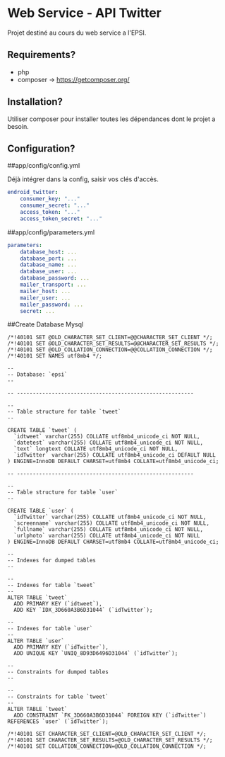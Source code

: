 Web Service - API Twitter
========================
Projet destiné au cours du web service a l'EPSI.

Requirements?
--------------

* php
* composer -> https://getcomposer.org/

Installation?
--------------
Utiliser composer pour installer toutes les dépendances dont le projet a besoin.


Configuration?
--------------

##app/config/config.yml

Déjà intégrer dans la config, saisir vos clés d'accès.
```yaml
endroid_twitter:
    consumer_key: "..."
    consumer_secret: "..."
    access_token: "..."
    access_token_secret: "..."
```

##app/config/parameters.yml

```yaml
parameters:
    database_host: ...
    database_port: ...
    database_name: ...
    database_user: ...
    database_password: ...
    mailer_transport: ...
    mailer_host: ...
    mailer_user: ...
    mailer_password: ...
    secret: ...
```

##Create Database Mysql

```mysql
/*!40101 SET @OLD_CHARACTER_SET_CLIENT=@@CHARACTER_SET_CLIENT */;
/*!40101 SET @OLD_CHARACTER_SET_RESULTS=@@CHARACTER_SET_RESULTS */;
/*!40101 SET @OLD_COLLATION_CONNECTION=@@COLLATION_CONNECTION */;
/*!40101 SET NAMES utf8mb4 */;

--
-- Database: `epsi`
--

-- --------------------------------------------------------

--
-- Table structure for table `tweet`
--

CREATE TABLE `tweet` (
  `idtweet` varchar(255) COLLATE utf8mb4_unicode_ci NOT NULL,
  `datetest` varchar(255) COLLATE utf8mb4_unicode_ci NOT NULL,
  `text` longtext COLLATE utf8mb4_unicode_ci NOT NULL,
  `idTwitter` varchar(255) COLLATE utf8mb4_unicode_ci DEFAULT NULL
) ENGINE=InnoDB DEFAULT CHARSET=utf8mb4 COLLATE=utf8mb4_unicode_ci;

-- --------------------------------------------------------

--
-- Table structure for table `user`
--

CREATE TABLE `user` (
  `idTwitter` varchar(255) COLLATE utf8mb4_unicode_ci NOT NULL,
  `screenname` varchar(255) COLLATE utf8mb4_unicode_ci NOT NULL,
  `fullname` varchar(255) COLLATE utf8mb4_unicode_ci NOT NULL,
  `urlphoto` varchar(255) COLLATE utf8mb4_unicode_ci NOT NULL
) ENGINE=InnoDB DEFAULT CHARSET=utf8mb4 COLLATE=utf8mb4_unicode_ci;

--
-- Indexes for dumped tables
--

--
-- Indexes for table `tweet`
--
ALTER TABLE `tweet`
  ADD PRIMARY KEY (`idtweet`),
  ADD KEY `IDX_3D660A3B6D31044` (`idTwitter`);

--
-- Indexes for table `user`
--
ALTER TABLE `user`
  ADD PRIMARY KEY (`idTwitter`),
  ADD UNIQUE KEY `UNIQ_8D93D6496D31044` (`idTwitter`);

--
-- Constraints for dumped tables
--

--
-- Constraints for table `tweet`
--
ALTER TABLE `tweet`
  ADD CONSTRAINT `FK_3D660A3B6D31044` FOREIGN KEY (`idTwitter`) REFERENCES `user` (`idTwitter`);

/*!40101 SET CHARACTER_SET_CLIENT=@OLD_CHARACTER_SET_CLIENT */;
/*!40101 SET CHARACTER_SET_RESULTS=@OLD_CHARACTER_SET_RESULTS */;
/*!40101 SET COLLATION_CONNECTION=@OLD_COLLATION_CONNECTION */;
```